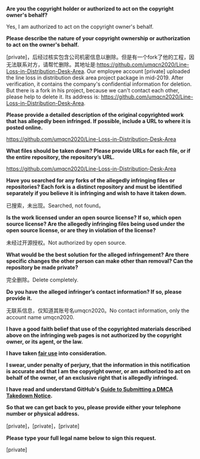 **Are you the copyright holder or authorized to act on the copyright owner's behalf?**

Yes, I am authorized to act on the copyright owner's behalf.

**Please describe the nature of your copyright ownership or authorization to act on the owner's behalf.**

[private]，后经过核实包含公司机密信息以删除。但是有一个fork了他的工程，因无法联系对方，请帮忙删除。其地址是:https://github.com/umqcn2020/Line-Loss-in-Distribution-Desk-Area.
Our employee account [private] uploaded the line loss in distribution desk area project package in mid-2019. After verification, it contains the company's confidential information for deletion. But there is a fork in his project, because we can't contact each other, please help to delete it. Its address is: https://github.com/umqcn2020/Line-Loss-in-Distribution-Desk-Area.

**Please provide a detailed description of the original copyrighted work that has allegedly been infringed. If possible, include a URL to where it is posted online.**

https://github.com/umqcn2020/Line-Loss-in-Distribution-Desk-Area

**What files should be taken down? Please provide URLs for each file, or if the entire repository, the repository’s URL.**

https://github.com/umqcn2020/Line-Loss-in-Distribution-Desk-Area

**Have you searched for any forks of the allegedly infringing files or repositories? Each fork is a distinct repository and must be identified separately if you believe it is infringing and wish to have it taken down.**

已搜索，未出现。Searched, not found。

**Is the work licensed under an open source license? If so, which open source license? Are the allegedly infringing files being used under the open source license, or are they in violation of the license?**

未经过开源授权。Not authorized by open source.

**What would be the best solution for the alleged infringement? Are there specific changes the other person can make other than removal? Can the repository be made private?**

完全删除。Delete completely.

**Do you have the alleged infringer’s contact information? If so, please provide it.**

无联系信息，仅知道其账号名umqcn2020。No contact information, only the account name umqcn2020.

**I have a good faith belief that use of the copyrighted materials described above on the infringing web pages is not authorized by the copyright owner, or its agent, or the law.**

**I have taken <a href="https://www.lumendatabase.org/topics/22">fair use</a> into consideration.**

**I swear, under penalty of perjury, that the information in this notification is accurate and that I am the copyright owner, or am authorized to act on behalf of the owner, of an exclusive right that is allegedly infringed.**

**I have read and understand GitHub's <a href="https://docs.github.com/articles/guide-to-submitting-a-dmca-takedown-notice/">Guide to Submitting a DMCA Takedown Notice</a>.**

**So that we can get back to you, please provide either your telephone number or physical address.**

[private]，[private]，[private]

**Please type your full legal name below to sign this request.**

[private]
